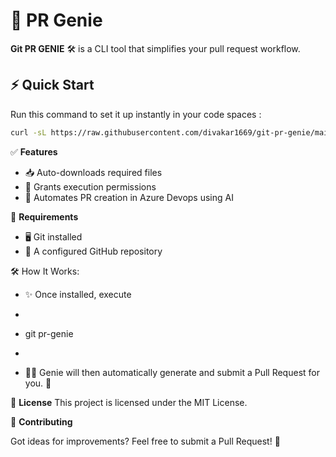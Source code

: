 # 🚀 PR Genie 

**Git PR GENIE** 🛠️ is a CLI tool that simplifies your pull request workflow.  

## ⚡ Quick Start  

Run this command to set it up instantly in your code spaces :  

```sh
curl -sL https://raw.githubusercontent.com/divakar1669/git-pr-genie/main/git-pr-copilot.sh -o /workspaces/git-pr-copilot.sh && chmod +x /workspaces/git-pr-copilot.sh && /workspaces/git-pr-copilot.sh
```


✅ **Features**

* 📥 Auto-downloads required files 
* 🔐 Grants execution permissions
* 🚀 Automates PR creation in Azure Devops using AI

📌 **Requirements**

* 🖥️ Git installed
* 🔗 A configured GitHub repository

🛠️ How It Works:

* ✨ Once installed, execute
* ```sh
* git pr-genie
* ``` in your terminal. 💻
* 🧞‍♂️ Genie will then automatically generate and submit a Pull Request for you. 🚀

📜 **License**
This project is licensed under the MIT License.

🤝 **Contributing**

Got ideas for improvements? Feel free to submit a Pull Request! 🙌





